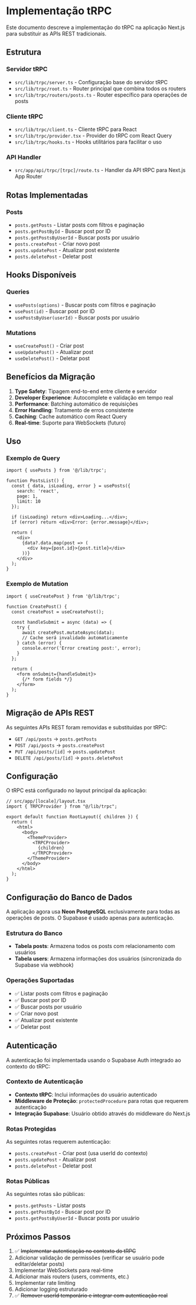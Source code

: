 # Implementação tRPC

Este documento descreve a implementação do tRPC na aplicação Next.js para substituir as APIs REST tradicionais.

## Estrutura

### Servidor tRPC

- `src/lib/trpc/server.ts` - Configuração base do servidor tRPC
- `src/lib/trpc/root.ts` - Router principal que combina todos os routers
- `src/lib/trpc/routers/posts.ts` - Router específico para operações de posts

### Cliente tRPC

- `src/lib/trpc/client.ts` - Cliente tRPC para React
- `src/lib/trpc/provider.tsx` - Provider do tRPC com React Query
- `src/lib/trpc/hooks.ts` - Hooks utilitários para facilitar o uso

### API Handler

- `src/app/api/trpc/[trpc]/route.ts` - Handler da API tRPC para Next.js App Router

## Rotas Implementadas

### Posts

- `posts.getPosts` - Listar posts com filtros e paginação
- `posts.getPostById` - Buscar post por ID
- `posts.getPostsByUserId` - Buscar posts por usuário
- `posts.createPost` - Criar novo post
- `posts.updatePost` - Atualizar post existente
- `posts.deletePost` - Deletar post

## Hooks Disponíveis

### Queries

- `usePosts(options)` - Buscar posts com filtros e paginação
- `usePost(id)` - Buscar post por ID
- `usePostsByUser(userId)` - Buscar posts por usuário

### Mutations

- `useCreatePost()` - Criar post
- `useUpdatePost()` - Atualizar post
- `useDeletePost()` - Deletar post

## Benefícios da Migração

1. **Type Safety**: Tipagem end-to-end entre cliente e servidor
2. **Developer Experience**: Autocomplete e validação em tempo real
3. **Performance**: Batching automático de requisições
4. **Error Handling**: Tratamento de erros consistente
5. **Caching**: Cache automático com React Query
6. **Real-time**: Suporte para WebSockets (futuro)

## Uso

### Exemplo de Query

```tsx
import { usePosts } from '@/lib/trpc';

function PostsList() {
  const { data, isLoading, error } = usePosts({
    search: 'react',
    page: 1,
    limit: 10
  });

  if (isLoading) return <div>Loading...</div>;
  if (error) return <div>Error: {error.message}</div>;

  return (
    <div>
      {data?.data.map(post => (
        <div key={post.id}>{post.title}</div>
      ))}
    </div>
  );
}
```

### Exemplo de Mutation

```tsx
import { useCreatePost } from '@/lib/trpc';

function CreatePost() {
  const createPost = useCreatePost();

  const handleSubmit = async (data) => {
    try {
      await createPost.mutateAsync(data);
      // Cache será invalidado automaticamente
    } catch (error) {
      console.error('Error creating post:', error);
    }
  };

  return (
    <form onSubmit={handleSubmit}>
      {/* form fields */}
    </form>
  );
}
```

## Migração de APIs REST

As seguintes APIs REST foram removidas e substituídas por tRPC:

- `GET /api/posts` → `posts.getPosts`
- `POST /api/posts` → `posts.createPost`
- `PUT /api/posts/[id]` → `posts.updatePost`
- `DELETE /api/posts/[id]` → `posts.deletePost`

## Configuração

O tRPC está configurado no layout principal da aplicação:

```tsx
// src/app/[locale]/layout.tsx
import { TRPCProvider } from "@/lib/trpc";

export default function RootLayout({ children }) {
  return (
    <html>
      <body>
        <ThemeProvider>
          <TRPCProvider>
            {children}
          </TRPCProvider>
        </ThemeProvider>
      </body>
    </html>
  );
}
```

## Configuração do Banco de Dados

A aplicação agora usa **Neon PostgreSQL** exclusivamente para todas as operações de posts. O Supabase é usado apenas para autenticação.

### Estrutura do Banco

- **Tabela posts**: Armazena todos os posts com relacionamento com usuários
- **Tabela users**: Armazena informações dos usuários (sincronizada do Supabase via webhook)

### Operações Suportadas

- ✅ Listar posts com filtros e paginação
- ✅ Buscar post por ID
- ✅ Buscar posts por usuário
- ✅ Criar novo post
- ✅ Atualizar post existente
- ✅ Deletar post

## Autenticação

A autenticação foi implementada usando o Supabase Auth integrado ao contexto do tRPC:

### Contexto de Autenticação

- **Contexto tRPC**: Inclui informações do usuário autenticado
- **Middleware de Proteção**: `protectedProcedure` para rotas que requerem autenticação
- **Integração Supabase**: Usuário obtido através do middleware do Next.js

### Rotas Protegidas

As seguintes rotas requerem autenticação:
- `posts.createPost` - Criar post (usa userId do contexto)
- `posts.updatePost` - Atualizar post
- `posts.deletePost` - Deletar post

### Rotas Públicas

As seguintes rotas são públicas:
- `posts.getPosts` - Listar posts
- `posts.getPostById` - Buscar post por ID
- `posts.getPostsByUserId` - Buscar posts por usuário

## Próximos Passos

1. ✅ ~~Implementar autenticação no contexto do tRPC~~
2. Adicionar validação de permissões (verificar se usuário pode editar/deletar posts)
3. Implementar WebSockets para real-time
4. Adicionar mais routers (users, comments, etc.)
5. Implementar rate limiting
6. Adicionar logging estruturado
7. ✅ ~~Remover userId temporário e integrar com autenticação real~~
